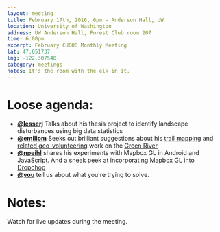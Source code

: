 ```yaml
---
layout: meeting
title: February 17th, 2016, 6pm - Anderson Hall, UW
location: University of Washington
address: UW Anderson Hall, Forest Club room 207
time: 6:00pm
excerpt: February CUGOS Monthly Meeting
lat: 47.651737
lng: -122.307540
category: meetings
notes: It's the room with the elk in it.
---
```


Loose agenda:
=============
- **[@lesserj](http://github.com/lesserj)** Talks about his thesis project to identify landscape disturbances using big data statistics
- **[@emiliom](http://github.com/emiliom)** Seeks out brilliant suggestions about his [trail mapping](http://www.friendsofcedarcreekpark.org/#!trail-map/c2385) and [related geo-volunteering](https://emayorga.cartodb.com/me) work on the [Green River](https://www.flickr.com/photos/pepescas/albums/72157639454237446)
- **[@npeihl](http://github.com/npeihl)** shares his experiments with Mapbox GL in Android and JavaScript. And a sneak peek at incorporating Mapbox GL into [Dropchop](http://dropchop.io)
- **[@you](http://cugos.org/people/)** tell us about what you're trying to solve.


Notes:
======
Watch for live updates during the meeting.
